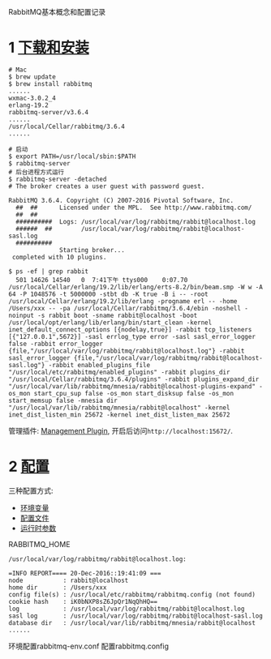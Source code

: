 RabbitMQ基本概念和配置记录

# 1 [下载和安装](http://www.rabbitmq.com/download.html)
	
	# Mac
	$ brew update
	$ brew install rabbitmq
	......
	wxmac-3.0.2_4
	erlang-19.2
	rabbitmq-server/v3.6.4
	......
	/usr/local/Cellar/rabbitmq/3.6.4
	......
	
	# 启动
	$ export PATH=/usr/local/sbin:$PATH
	$ rabbitmq-server
	# 后台进程方式运行
	$ rabbitmq-server -detached
	# The broker creates a user guest with password guest.
	
	RabbitMQ 3.6.4. Copyright (C) 2007-2016 Pivotal Software, Inc.
	  ##  ##      Licensed under the MPL.  See http://www.rabbitmq.com/
	  ##  ##
	  ##########  Logs: /usr/local/var/log/rabbitmq/rabbit@localhost.log
	  ######  ##        /usr/local/var/log/rabbitmq/rabbit@localhost-sasl.log
	  ##########
	              Starting broker...
	 completed with 10 plugins.
	
	$ ps -ef | grep rabbit
	  501 14626 14540   0  7:41下午 ttys000    0:07.70 /usr/local/Cellar/erlang/19.2/lib/erlang/erts-8.2/bin/beam.smp -W w -A 64 -P 1048576 -t 5000000 -stbt db -K true -B i -- -root /usr/local/Cellar/erlang/19.2/lib/erlang -progname erl -- -home /Users/xxx -- -pa /usr/local/Cellar/rabbitmq/3.6.4/ebin -noshell -noinput -s rabbit boot -sname rabbit@localhost -boot /usr/local/opt/erlang/lib/erlang/bin/start_clean -kernel inet_default_connect_options [{nodelay,true}] -rabbit tcp_listeners [{"127.0.0.1",5672}] -sasl errlog_type error -sasl sasl_error_logger false -rabbit error_logger {file,"/usr/local/var/log/rabbitmq/rabbit@localhost.log"} -rabbit sasl_error_logger {file,"/usr/local/var/log/rabbitmq/rabbit@localhost-sasl.log"} -rabbit enabled_plugins_file "/usr/local/etc/rabbitmq/enabled_plugins" -rabbit plugins_dir "/usr/local/Cellar/rabbitmq/3.6.4/plugins" -rabbit plugins_expand_dir "/usr/local/var/lib/rabbitmq/mnesia/rabbit@localhost-plugins-expand" -os_mon start_cpu_sup false -os_mon start_disksup false -os_mon start_memsup false -mnesia dir "/usr/local/var/lib/rabbitmq/mnesia/rabbit@localhost" -kernel inet_dist_listen_min 25672 -kernel inet_dist_listen_max 25672
	
	
管理插件: [Management Plugin](http://www.rabbitmq.com/management.html), 开启后访问`http://localhost:15672/`.
	
# 2 [配置](http://www.rabbitmq.com/configure.html)

三种配置方式:

+ [环境变量](http://www.rabbitmq.com/configure.html#define-environment-variables)
+ [配置文件](http://www.rabbitmq.com/configure.html#configuration-file)
+ [运行时参数](http://www.rabbitmq.com/parameters.html)


RABBITMQ_HOME

	/usr/local/var/log/rabbitmq/rabbit@localhost.log: 
	
	=INFO REPORT==== 20-Dec-2016::19:41:09 ===
	node           : rabbit@localhost
	home dir       : /Users/xxx
	config file(s) : /usr/local/etc/rabbitmq/rabbitmq.config (not found)
	cookie hash    : iK0bNXP8sZ6JpQr1NqQhHQ==
	log            : /usr/local/var/log/rabbitmq/rabbit@localhost.log
	sasl log       : /usr/local/var/log/rabbitmq/rabbit@localhost-sasl.log
	database dir   : /usr/local/var/lib/rabbitmq/mnesia/rabbit@localhost
	......

环境配置rabbitmq-env.conf
配置rabbitmq.config